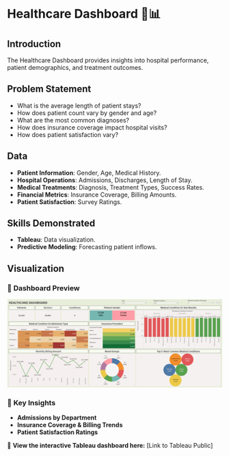 # Healthcare Dashboard 🏥📊

## Introduction
The Healthcare Dashboard provides insights into hospital performance, patient demographics, and treatment outcomes.

## Problem Statement
- What is the average length of patient stays?
- How does patient count vary by gender and age?
- What are the most common diagnoses?
- How does insurance coverage impact hospital visits?
- How does patient satisfaction vary?

## Data
- **Patient Information**: Gender, Age, Medical History.
- **Hospital Operations**: Admissions, Discharges, Length of Stay.
- **Medical Treatments**: Diagnosis, Treatment Types, Success Rates.
- **Financial Metrics**: Insurance Coverage, Billing Amounts.
- **Patient Satisfaction**: Survey Ratings.

## Skills Demonstrated
- **Tableau**: Data visualization.
- **Predictive Modeling**: Forecasting patient inflows.

## Visualization

### 📌 **Dashboard Preview**
![Healthcare Dashboard](https://github.com/kouatcheu1/Healthcare-Dashboard/blob/main/Healthcare%20Dashboard.png)

### 📌 **Key Insights**
- **Admissions by Department**
- **Insurance Coverage & Billing Trends**
- **Patient Satisfaction Ratings**

🚀 **View the interactive Tableau dashboard here:** [Link to Tableau Public]

